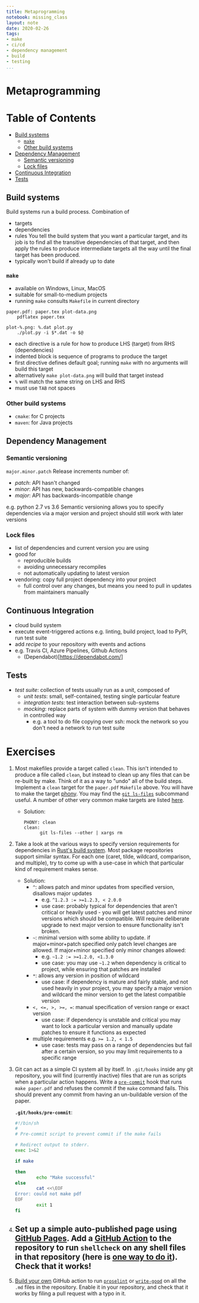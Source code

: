 ```yaml
---
title: Metaprogramming
notebook: missing_class
layout: note
date: 2020-02-26
tags:
- make
- ci/cd
- dependency management
- build
- testing
...
```


# Metaprogramming

[TOC]: #

# Table of Contents
- [Build systems](#build-systems)
  - [`make`](#make)
  - [Other build systems](#other-build-systems)
- [Dependency Management](#dependency-management)
  - [Semantic versioning](#semantic-versioning)
  - [Lock files](#lock-files)
- [Continuous Integration](#continuous-integration)
- [Tests](#tests)


## Build systems

Build systems run a build process.  Combination of
- targets
- dependencies
- rules
You tell the build system that you want a particular target, and its job is to find all
the transitive dependencies of that target, and then apply the rules to produce
intermediate targets all the way until the final target has been produced.
- typically won't build if already up to date

### `make`

- available on Windows, Linux, MacOS
- suitable for small-to-medium projects
- running `make` consults `Makefile` in current directory

```make
paper.pdf: paper.tex plot-data.png
	pdflatex paper.tex 

plot-%.png: %.dat plot.py
	./plot.py -i $*.dat -o $@
```
- each directive is a rule for how to produce LHS (target) from RHS (dependencies)
- indented block is sequence of programs to produce the target
- first directive defines default goal; running `make` with no arguments will build this
  target
- alternatively `make plot-data.png` will build that target instead
- `%` will match the same string on LHS and RHS
- must use `TAB` not spaces

### Other build systems

- `cmake`: for C projects
- `maven`: for Java projects

## Dependency Management

### Semantic versioning

`major.minor.patch`
Release increments number of:
- *patch*: API hasn't changed
- *minor*: API has new, backwards-compatible changes
- *major*: API has backwards-incompatible change

e.g. python 2.7 vs 3.6
Semantic versioning allows you to specify dependencies via a major version and project
should still work with later versions

### Lock files

- list of dependencies and current version you are using
- good for
  - reproducible builds
  - avoiding unnecessary recompiles
  - not automatically updating to latest version
- vendoring: copy full project dependency into your project
  - full control over any changes, but means you need to pull in updates from
    maintainers manually

## Continuous Integration

- cloud build system
- execute event-triggered actions e.g. linting, build project, load to PyPI, run test
  suite
- add _recipe_ to your repository with events and actions
- e.g. Travis CI, Azure Pipelines, Github Actions
  - (Dependabot)[https://dependabot.com/]

## Tests

- *test suite*: collection of tests usually run as a unit, composed of
  - *unit tests*: small, self-contained, testing single particular feature
  - *integration tests*: test interaction between sub-systems
  - *mocking*: replace parts of system with dummy version that behaves in controlled way
    - e.g. a tool to do file copying over ssh: mock the network so you don't need a
      network to run test suite

# Exercises

 1. Most makefiles provide a target called `clean`. This isn't intended
    to produce a file called `clean`, but instead to clean up any files
    that can be re-built by make. Think of it as a way to "undo" all of
    the build steps. Implement a `clean` target for the `paper.pdf`
    `Makefile` above. You will have to make the target
    [phony](https://www.gnu.org/software/make/manual/html_node/Phony-Targets.html).
    You may find the [`git
    ls-files`](https://git-scm.com/docs/git-ls-files) subcommand useful.
    A number of other very common make targets are listed
    [here](https://www.gnu.org/software/make/manual/html_node/Standard-Targets.html#Standard-Targets).
    - Solution:
      ```
      PHONY: clean
      clean:
            git ls-files --other | xargs rm  
      ```
 2. Take a look at the various ways to specify version requirements for
    dependencies in [Rust's build
    system](https://doc.rust-lang.org/cargo/reference/specifying-dependencies.html).
    Most package repositories support similar syntax. For each one
    (caret, tilde, wildcard, comparison, and multiple), try to come up
    with a use-case in which that particular kind of requirement makes
    sense.
    - Solution:
        - `^`: allows patch and minor updates from specified version, disallows major updates
            - e.g. `^1.2.3 := >=1.2.3, < 2.0.0`
            - use case: probably typical for dependencies that aren't critical or heavily used - you will get latest patches and minor versions which should be compatible.  Will require deliberate upgrade to next major version to ensure functionality isn't broken.
        - `~`: minimal version with some ability to update.  if major+minor+patch specified only patch level changes are allowed.  If major+minor specified only minor changes allowed:
            - e.g. `~1.2 := >=1.2.0, <1.3.0`
            - use case: you may use `~1.2` when dependency is critical to project, while ensuring that patches are installed
        - `*`: allows any version in position of wildcard
            - use case: if dependency is mature and fairly stable, and not used heavily in your project, you may specify a major version and wildcard the minor version to get the latest compatible version
        - `<, <=, >, >=, =`: manual specification of version range or exact version
            - use case: if dependency is unstable and critical you may want to lock a particular version and manually update patches to ensure it functions as expected
       - multiple requirements e.g. `>= 1.2, < 1.5`
            - use case: tests may pass on a range of dependencies but fail after a certain version, so you may limit requirements to a specific range
 3. Git can act as a simple CI system all by itself. In `.git/hooks`
    inside any git repository, you will find (currently inactive) files
    that are run as scripts when a particular action happens. Write a
    [`pre-commit`](https://git-scm.com/docs/githooks#_pre_commit) hook
    that runs `make paper.pdf` and refuses the commit if the `make`
    command fails. This should prevent any commit from having an
        un-buildable version of the paper.

     **`.git/hooks/pre-commit`**:
     ``` bash
     #!/bin/sh
     #
     # Pre-commit script to prevent commit if the make fails
     
     # Redirect output to stderr.
     exec 1>&2
     
     if make
     
     then
             echo "Make successful"
     else
             cat <<\EOF
     Error: could not make pdf
     EOF
             exit 1
     fi   
     ```
 4. Set up a simple auto-published page using [GitHub
    Pages](https://help.github.com/en/actions/automating-your-workflow-with-github-actions).
    Add a [GitHub Action](https://github.com/features/actions) to the
    repository to run `shellcheck` on any shell files in that
    repository (here is [one way to do
    it](https://github.com/marketplace/actions/shellcheck)). Check that
    it works!
    - 
 5. [Build your
    own](https://help.github.com/en/actions/automating-your-workflow-with-github-actions/building-actions)
    GitHub action to run [`proselint`](http://proselint.com/) or
    [`write-good`](https://github.com/btford/write-good) on all the
    `.md` files in the repository. Enable it in your repository, and
    check that it works by filing a pull request with a typo in it.
